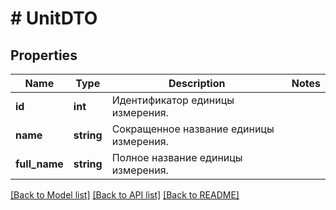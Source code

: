 # # UnitDTO

## Properties

Name | Type | Description | Notes
------------ | ------------- | ------------- | -------------
**id** | **int** | Идентификатор единицы измерения. |
**name** | **string** | Сокращенное название единицы измерения. |
**full_name** | **string** | Полное название единицы измерения. |

[[Back to Model list]](../../README.md#models) [[Back to API list]](../../README.md#endpoints) [[Back to README]](../../README.md)
